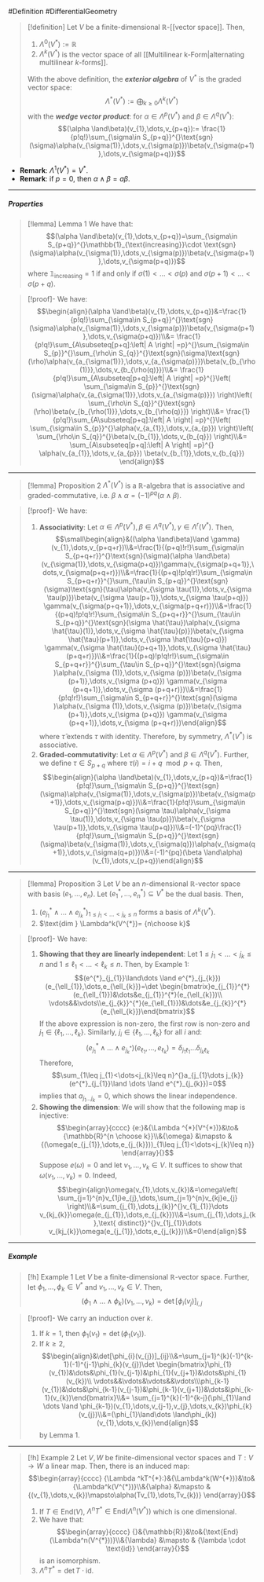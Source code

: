 #Definition #DifferentialGeometry 
> [!definition]
> Let $V$ be a finite-dimensional $\mathbb{R}$-[[vector space]]. Then, 
> 1. $\Lambda^0(V^{*}):=\mathbb{R}$
> 3. $\Lambda^k(V^{*})$ is the vector space of all [[Multilinear k-Form|alternating multilinear $k$-forms]].
>  
>  With the above definition, the ***exterior algebra*** of $V^{*}$ is the graded vector space: $$\Lambda ^{*}(V^{*}):=\bigoplus_{{k\geq 0}}\Lambda^k(V^{*}) $$with the ***wedge vector product***: for $\alpha\in\Lambda^p(V^{*})$ and $\beta\in \Lambda^q(V^{*})$: $$(\alpha  \land\beta)(v_{1},\dots,v_{p+q}):= \frac{1}{p!q!}\sum_{\sigma\in S_{p+q}}^{}\text{sgn}(\sigma)\alpha(v_{\sigma(1)},\dots,v_{\sigma(p)})\beta(v_{\sigma(p+1)},\dots,v_{\sigma(p+q)})$$

- **Remark**: $\Lambda^1(V^{*})=V^{*}$.
- **Remark**: if $p=0$, then $\alpha \land \beta=a\beta$.
---
##### Properties
> [!lemma] Lemma 1
> We have that: $$(\alpha  \land\beta)(v_{1},\dots,v_{p+q})=\sum_{\sigma\in S_{p+q}}^{}\mathbb{1}_{\text{increasing}}\cdot \text{sgn}(\sigma)\alpha(v_{\sigma(1)},\dots,v_{\sigma(p)})\beta(v_{\sigma(p+1)},\dots,v_{\sigma(p+q)})$$where $\mathbb{1}_{\text{increasing}}=1$ if and only if $\sigma(1)<\dots<\sigma(p)$ and $\sigma(p+1)<\dots<\sigma(p+q)$.

> [!proof]-
> We have: $$\begin{align}(\alpha  \land\beta)(v_{1},\dots,v_{p+q})&=\frac{1}{p!q!}\sum_{\sigma\in S_{p+q}}^{}\text{sgn}(\sigma)\alpha(v_{\sigma(1)},\dots,v_{\sigma(p)})\beta(v_{\sigma(p+1)},\dots,v_{\sigma(p+q)})\\&= \frac{1}{p!q!}\sum_{A\subseteq[p+q]:\left| A \right| =p}^{}\sum_{\sigma\in S_{p}}^{}\sum_{\rho\in S_{q}}^{}\text{sgn}(\sigma)\text{sgn}(\rho)\alpha(v_{a_{\sigma(1)}},\dots,v_{a_{\sigma(p)}})\beta(v_{b_{\rho(1)}},\dots,v_{b_{\rho(q)}})\\&= \frac{1}{p!q!}\sum_{A\subseteq[p+q]:\left| A \right| =p}^{}\left( \sum_{\sigma\in S_{p}}^{}\text{sgn}(\sigma)\alpha(v_{a_{\sigma(1)}},\dots,v_{a_{\sigma(p)}}) \right)\left( \sum_{\rho\in S_{q}}^{}\text{sgn}(\rho)\beta(v_{b_{\rho(1)}},\dots,v_{b_{\rho(q)}}) \right)\\&= \frac{1}{p!q!}\sum_{A\subseteq[p+q]:\left| A \right| =p}^{}\left( \sum_{\sigma\in S_{p}}^{}\alpha(v_{a_{1}},\dots,v_{a_{p}}) \right)\left( \sum_{\rho\in S_{q}}^{}\beta(v_{b_{1}},\dots,v_{b_{q}}) \right)\\&= \sum_{A\subseteq[p+q]:\left| A \right| =p}^{} \alpha(v_{a_{1}},\dots,v_{a_{p}}) \beta(v_{b_{1}},\dots,v_{b_{q}}) \end{align}$$
---
> [!lemma] Proposition 2
> $\Lambda ^{*}(V^{*})$ is a $\mathbb{R}$-algebra that is associative and graded-commutative, i.e. $\beta \land\alpha=(-1)^{pq}(\alpha \land\beta)$.

> [!proof]-
> We have:
> 1. **Associativity**: Let $\alpha\in \Lambda^p(V^{*}),\beta\in \Lambda^q(V^{*}),\gamma\in \Lambda^r(V^{*})$. Then, $$\small\begin{align}&((\alpha \land\beta)\land \gamma)(v_{1},\dots,v_{p+q+r})\\&=\frac{1}{(p+q)!r!}\sum_{\sigma\in S_{p+q+r}}^{}\text{sgn}(\sigma)(\alpha \land\beta)(v_{\sigma(1)},\dots,v_{\sigma(p+q)})\gamma(v_{\sigma(p+q+1)},\dots,v_{\sigma(p+q+r)})\\&=\frac{1}{(p+q)!p!q!r!}\sum_{\sigma\in S_{p+q+r}}^{}\sum_{\tau\in S_{p+q}}^{}\text{sgn}(\sigma)\text{sgn}(\tau)\alpha(v_{\sigma \tau(1)},\dots,v_{\sigma \tau(p)})\beta(v_{\sigma \tau(p+1)},\dots,v_{\sigma \tau(p+q)}) \gamma(v_{\sigma(p+q+1)},\dots,v_{\sigma(p+q+r)})\\&=\frac{1}{(p+q)!p!q!r!}\sum_{\sigma\in S_{p+q+r}}^{}\sum_{\tau\in S_{p+q}}^{}\text{sgn}(\sigma \hat{\tau})\alpha(v_{\sigma \hat{\tau}(1)},\dots,v_{\sigma \hat{\tau}(p)})\beta(v_{\sigma \hat{\tau}(p+1)},\dots,v_{\sigma \hat{\tau}(p+q)}) \gamma(v_{\sigma \hat{\tau}(p+q+1)},\dots,v_{\sigma \hat{\tau}(p+q+r)})\\&=\frac{1}{(p+q)!p!q!r!}\sum_{\sigma\in S_{p+q+r}}^{}\sum_{\tau\in S_{p+q}}^{}\text{sgn}(\sigma )\alpha(v_{\sigma (1)},\dots,v_{\sigma (p)})\beta(v_{\sigma (p+1)},\dots,v_{\sigma (p+q)}) \gamma(v_{\sigma (p+q+1)},\dots,v_{\sigma (p+q+r)})\\&=\frac{1}{p!q!r!}\sum_{\sigma\in S_{p+q+r}}^{}\text{sgn}(\sigma )\alpha(v_{\sigma (1)},\dots,v_{\sigma (p)})\beta(v_{\sigma (p+1)},\dots,v_{\sigma (p+q)}) \gamma(v_{\sigma (p+q+1)},\dots,v_{\sigma (p+q+r)})\end{align}$$where $\hat{\tau}$ extends $\tau$ with identity. Therefore, by symmetry, $\Lambda^{*}(V^{*})$ is associative.
> 2. **Graded-commutativity**: Let $\alpha\in \Lambda^p(V^{*})$ and $\beta\in\Lambda^q(V^{*})$. Further, we define $\tau\in S_{p+q}$ where $\tau(i)=i+q\mod p+q$. Then, $$\begin{align}(\alpha \land\beta)(v_{1},\dots,v_{p+q})&=\frac{1}{p!q!}\sum_{\sigma\in S_{p+q}}^{}\text{sgn}(\sigma)\alpha(v_{\sigma(1)},\dots,v_{\sigma(p)})\beta(v_{\sigma(p+1)},\dots,v_{\sigma(p+q)})\\&=\frac{1}{p!q!}\sum_{\sigma\in S_{p+q}}^{}\text{sgn}(\sigma \tau)\alpha(v_{\sigma \tau(1)},\dots,v_{\sigma \tau(p)})\beta(v_{\sigma \tau(p+1)},\dots,v_{\sigma \tau(p+q)})\\&=(-1)^{pq}\frac{1}{p!q!}\sum_{\sigma\in S_{p+q}}^{}\text{sgn}(\sigma)\beta(v_{\sigma(1)},\dots,v_{\sigma(q)})\alpha(v_{\sigma(q+1)},\dots,v_{\sigma(q+p)})\\&=(-1)^{pq}(\beta \land\alpha)(v_{1},\dots,v_{p+q})\end{align}$$
---
> [!lemma] Proposition 3
> Let $V$ be an $n$-dimensional $\mathbb{R}$-vector space with basis $(e_{1},\dots,e_{n})$. Let $(e_{1}^{*},\dots,e_{n}^{*})\subseteq V^{*}$ be the dual basis. Then, 
> 1. $(e_{j_{1}}^{*}\land\dots \land e^{*}_{j_{k}})_{1\leq j_{1}<\dots<j_{k}\leq n}$ forms a basis of $\Lambda^k(V^{*})$.
> 2. $\text{dim } \Lambda^k(V^{*})= {n\choose k}$ 

> [!proof]-
> We have:
> 1. **Showing that they are linearly independent**: 
>    Let $1\leq j_{1}<\dots<j_{k}\leq n$ and $1\leq \ell_{1}<\dots<\ell_{k}\leq n$. Then, by Example 1: $$(e^{*}_{j_{1}}\land\dots \land e^{*}_{j_{k}})(e_{\ell_{1}},\dots,e_{\ell_{k}})=\det \begin{bmatrix}e_{j_{1}}^{*}(e_{\ell_{1}})&\dots&e_{j_{1}}^{*}(e_{\ell_{k}})\\ \vdots&&\vdots\\e_{j_{k}}^{*}(e_{\ell_{1}})&\dots&e_{j_{k}}^{*}(e_{\ell_{k}})\end{bmatrix}$$ If the above expression is non-zero, the first row is non-zero and $j_{1}\in\{ \ell_{1},\dots,\ell_{k} \}$. Similarly, $j_{i}\in\{ \ell_{1},\dots,\ell_{k} \}$ for all $i$ and: $$(e_{j_{1}}^{*}\land\dots \land e_{j_{k}^{*}})(e_{\ell_{1}},\dots,e_{\ell_{k}})=\delta_{j_{1}\ell_{1}}\dots\delta_{j_{k}\ell_{k}}$$Therefore, $$\sum_{1\leq j_{1}<\dots<j_{k}\leq n}^{}a_{j_{1}\dots j_{k}}(e^{*}_{j_{1}}\land \dots \land e^{*}_{j_{k}})=0$$implies that $a_{j_{1}\dots j_{k}}=0$, which shows the linear independence.
>  2. **Showing the dimension**:
>     We will show that the following map is injective: $$\begin{array}{cccc} {e:}&{\Lambda ^{*}(V^{*})}&\to&{\mathbb{R}^{n \choose k}}\\&{\omega} &\mapsto & {(\omega(e_{j_{1}},\dots,e_{j_{k}}))_{1\leq j_{1}<\dots<j_{k}\leq n}} \end{array}{}$$Suppose $e(\omega)=0$ and let $v_{1},\dots,v_{k}\in V$. It suffices to show that $\omega(v_{1},\dots,v_{k})=0$. Indeed, $$\begin{align}\omega(v_{1},\dots,v_{k})&=\omega\left( \sum_{j=1}^{n}v_{1j}e_{j},\dots,\sum_{j=1}^{n}v_{kj}e_{j} \right)\\&=\sum_{j_{1},\dots,j_{k}}^{}v_{1j_{1}}\dots v_{kj_{k}}\omega(e_{j_{1}},\dots,e_{j_{k}})\\&=\sum_{j_{1},\dots,j_{k},\text{ distinct}}^{}v_{1j_{1}}\dots v_{kj_{k}}\omega(e_{j_{1}},\dots,e_{j_{k}})\\&=0\end{align}$$
---
##### Example
> [!h] Example 1
> Let $V$ be a finite-dimensional $\mathbb{R}$-vector space. Further, let $\phi_{1},\dots,\phi_{k}\in V^{*}$ and $v_{1},\dots,v_{k}\in V$.  Then, $$(\phi_{1}\land\dots \land \phi_{k})(v_{1},\dots,v_{k})=\det[\phi_{i}(v_{j})]_{i,j}$$

> [!proof]-
> We carry an induction over $k$. 
> 1. If $k=1$, then $\phi_{1}(v_{1})=\det(\phi_{1}(v_{1}))$.
> 2. If $k\geq 2$, $$\begin{align}&\det[\phi_{i}(v_{j})]_{ij}\\&=\sum_{j=1}^{k}(-1)^{k-1}(-1)^{j-1}\phi_{k}(v_{j})\det \begin{bmatrix}\phi_{1}(v_{1})&\dots&\phi_{1}(v_{j-1})&\phi_{1}(v_{j+1})&\dots&\phi_{1}(v_{k})\\ \vdots&&\vdots&\vdots&&\vdots\\\phi_{k-1}(v_{1})&\dots&\phi_{k-1}(v_{j-1})&\phi_{k-1}(v_{j+1})&\dots&\phi_{k-1}(v_{k})\end{bmatrix}\\&= \sum_{j=1}^{k}(-1)^{k-j}(\phi_{1}\land \dots \land \phi_{k-1})(v_{1},\dots,v_{j-1},v_{j},\dots,v_{k})\phi_{k}(v_{j})\\&=(\phi_{1}\land\dots \land\phi_{k})(v_{1},\dots,v_{k})\end{align}$$by Lemma 1.
---
> [!h] Example 2
> Let $V,W$ be finite-dimensional vector spaces and $T:V\to W$ a linear map. Then, there is an induced map: $$\begin{array}{cccc} {\Lambda ^kT^{*}:}&{\Lambda^k(W^{*})}&\to&{\Lambda^k(V^{*})}\\&{\alpha} &\mapsto & {(v_{1},\dots,v_{k})\mapsto\alpha(Tv_{1},\dots,Tv_{k})} \end{array}{}$$
> 1. If $T\in \text{End}(V)$, $\Lambda^nT^{*}\in \text{End}(\Lambda^n(V^{*}))$ which is one dimensional.
> 2. We have that: $$\begin{array}{cccc} {}&{\mathbb{R}}&\to&{\text{End}(\Lambda^n(V^{*}))}\\&{\lambda} &\mapsto & {\lambda \cdot \text{id}} \end{array}{}$$is an isomorphism. 
> 3. $\Lambda^nT^{*}=\det T\cdot \text{id}$.